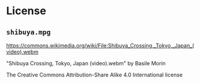 # License

## `shibuya.mpg`

https://commons.wikimedia.org/wiki/File:Shibuya_Crossing,_Tokyo,_Japan_(video).webm

"Shibuya Crossing, Tokyo, Japan (video).webm" by Basile Morin

The Creative Commons Attribution-Share Alike 4.0 International license
